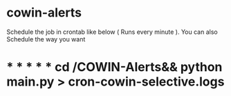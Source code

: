 # cowin-alerts

Schedule the job in crontab like below ( Runs every minute ). You can also Schedule the way you want 
# * * * * * cd /COWIN-Alerts&& python main.py > cron-cowin-selective.logs

